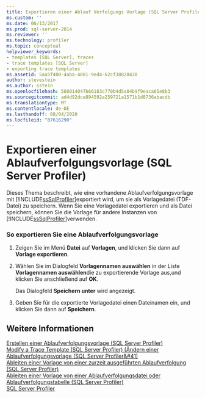 ```yaml
---
title: Exportieren einer Ablauf Verfolgungs Vorlage (SQL Server Profiler) | Microsoft-Dokumentation
ms.custom: ''
ms.date: 06/13/2017
ms.prod: sql-server-2014
ms.reviewer: ''
ms.technology: profiler
ms.topic: conceptual
helpviewer_keywords:
- templates [SQL Server], traces
- trace templates [SQL Server]
- exporting trace templates
ms.assetid: 5aa5f400-4aba-4081-9ed4-62cf38828438
author: stevestein
ms.author: sstein
ms.openlocfilehash: 588014047b66183c770b4d5a84b9f9eaca05e8b3
ms.sourcegitcommit: ad4d92dce894592a259721a1571b1d8736abacdb
ms.translationtype: MT
ms.contentlocale: de-DE
ms.lasthandoff: 08/04/2020
ms.locfileid: "87616290"
---
```

# <a name="export-a-trace-template-sql-server-profiler"></a>Exportieren einer Ablaufverfolgungsvorlage (SQL Server Profiler)
  Dieses Thema beschreibt, wie eine vorhandene Ablaufverfolgungsvorlage mit [!INCLUDE[ssSqlProfiler](../../includes/sssqlprofiler-md.md)]exportiert wird, um sie als Vorlagedatei (TDF-Datei) zu speichern. Wenn Sie eine Vorlagedatei exportieren und als Datei speichern, können Sie die Vorlage für andere Instanzen von [!INCLUDE[ssSqlProfiler](../../includes/sssqlprofiler-md.md)]verwenden.  
  
### <a name="to-export-a-trace-template"></a>So exportieren Sie eine Ablaufverfolgungsvorlage  
  
1.  Zeigen Sie im Menü **Datei** auf **Vorlagen**, und klicken Sie dann auf **Vorlage exportieren**.  
  
2.  Wählen Sie im Dialogfeld **Vorlagennamen auswählen** in der Liste **Vorlagennamen auswählen**die zu exportierende Vorlage aus,und klicken Sie anschließend auf **OK**.  
  
     Das Dialogfeld **Speichern unter** wird angezeigt.  
  
3.  Geben Sie für die exportierte Vorlagedatei einen Dateinamen ein, und klicken Sie dann auf **Speichern**.  
  
## <a name="see-also"></a>Weitere Informationen  
 [Erstellen einer Ablaufverfolgungsvorlage &#40;SQL Server Profiler&#41;](create-a-trace-template-sql-server-profiler.md)   
 [Modify a Trace Template &#40;SQL Server Profiler&#41; (Ändern einer Ablaufverfolgungsvorlage &#40;SQL Server Profiler&#41)](../../database-engine/modify-a-trace-template-sql-server-profiler.md)   
 [Ableiten einer Vorlage von einer zurzeit ausgeführten Ablaufverfolgung &#40;SQL Server Profiler&#41;](derive-a-template-from-a-running-trace-sql-server-profiler.md)   
 [Ableiten einer Vorlage von einer Ablaufverfolgungsdatei oder Ablaufverfolgungstabelle &#40;SQL Server Profiler&#41;](derive-a-template-from-a-trace-file-or-trace-table-sql-server-profiler.md)   
 [SQL Server Profiler](sql-server-profiler.md)  
  
  
